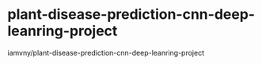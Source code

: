 # plant-disease-prediction-cnn-deep-leanring-project
iamvny/plant-disease-prediction-cnn-deep-leanring-project

